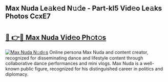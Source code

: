 ## Max Nuda Le𝚊k𝚎d N𝚞𝚍e - Part-kI5 Vid𝚎o Le𝚊ks Photos CcxE7

# <h2><a href="http://fbef1pu.evod.top/?m=Max+Nuda">🔗 👉🔴 Max Nuda Vid𝚎o Ph𝚘t𝚘s</a></h2>

[![Max Nuda N𝚞d𝚎s](https://i.imgur.com/8V9OHl7.gif)](http://fbef1pu.evod.top/?m=Max+Nuda)
Online persona Max Nuda and content creator, recognized for disseminating dance and lifestyle content through collaborative dance performances and mini vlogs. Max Nuda is a well-known public figure, recognized for his distinguished career in politics and diplomacy. 
